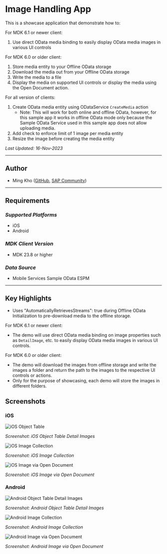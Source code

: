 # Image Handling App

This is a showcase application that demonstrate how to:

For MDK 6.1 or newer client:

1. Use direct OData media binding to easily display OData media images in various UI controls

For MDK 6.0 or older client:

1. Store media entity to your Offline OData storage
2. Download the media out from your Offline OData storage
3. Write the media to a file
4. Display the media on supported UI controls or display the media using the Open Document action.

For all version of clients:

1. Create OData media entity using ODataService `CreateMedia` action
   * Note: This will work for both online and offline OData, however, for this sample app it works in offline OData mode only because the Sample OData Service used in this sample app does not allow uploading media.
2. Add check to enforce limit of 1 image per media entity
3. Resize the image before creating the media entity

*Last Updated: 16-Nov-2023*

***

## Author

* Ming Kho ([GitHub](https://github.com/mingkho), [SAP Community](https://people.sap.com/ming.kho))

***

## Requirements

### *Supported Platforms*

* iOS
* Android

### *MDK Client Version*

* MDK 23.8 or higher

### *Data Source*

* Mobile Services Sample OData ESPM

***

## Key Highlights

* Uses "AutomaticallyRetrievesStreams": true during Offline OData Initialization to pre-download media to the offline storage.

For MDK 6.1 or newer client:

* The demo will use direct OData media binding on image properties such as `DetailImage`, etc. to easily display OData media images in various UI controls.

For MDK 6.0 or older client:

* The demo will download the images from offline storage and write the images a folder and return the path to the images to the respective UI controls or actions.
* Only for the purpose of showcasing, each demo will store the images in different folders.

## Screenshots

### iOS

![iOS Object Table](./Screenshots/iOS1.png)

*Screenshot: iOS Object Table Detail Images*

![iOS Image Collection](./Screenshots/iOS2.png)

*Screenshot: iOS Image Collection*

![iOS Image via Open Document](./Screenshots/iOS3.png)

*Screenshot: iOS Image via Open Document*

### Android

![Android Object Table Detail Images](./Screenshots/Android1.png)

*Screenshot: Android Object Table Detail Images*

![Android Image Collection](./Screenshots/Android2.png)

*Screenshot: Android Image Collection*

![Android Image via Open Document](./Screenshots/Android3.png)

*Screenshot: Android Image via Open Document*
